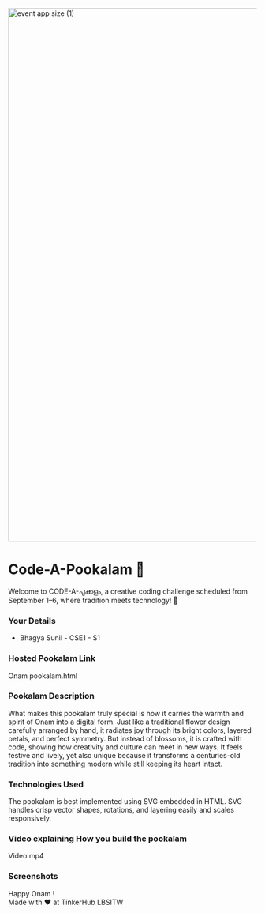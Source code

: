 <img width="1920" height="1080" alt="event app size (1)" src="https://github.com/user-attachments/assets/9c18c1de-1249-41ca-9561-1bc003606551" />

# Code-A-Pookalam 🌸
Welcome to CODE-A-പൂക്കളം, a creative coding challenge scheduled from September 1–6, where tradition meets technology! 🌼


### Your Details
- Bhagya Sunil - CSE1 - S1



### Hosted Pookalam Link
Onam pookalam.html


### Pookalam Description
What makes this pookalam truly special is how it carries the warmth and spirit of Onam into a digital form. Just like a traditional flower design carefully arranged by hand, it radiates joy through its bright colors, layered petals, and perfect symmetry. But instead of blossoms, it is crafted with code, showing how creativity and culture can meet in new ways. It feels festive and lively, yet also unique because it transforms a centuries-old tradition into something modern while still keeping its heart intact.



### Technologies Used 
The pookalam is best implemented using SVG embedded in HTML. SVG handles crisp vector shapes, rotations, and layering easily and scales responsively.

### Video explaining How you build the pookalam
Video.mp4


### Screenshots



Happy Onam ! <br>
Made with ❤️ at TinkerHub LBSITW
